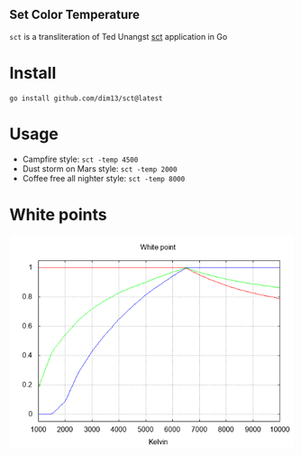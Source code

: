 Set Color Temperature
---------------------

`sct` is a transliteration of Ted Unangst
[sct](http://www.tedunangst.com/flak/post/sct-set-color-temperature)
application in Go

Install
=======

    go install github.com/dim13/sct@latest

Usage
=====

* Campfire style: `sct -temp 4500`
* Dust storm on Mars style: `sct -temp 2000`
* Coffee free all nighter style: `sct -temp 8000`

White points
============

![white points](whitepoint.png)
